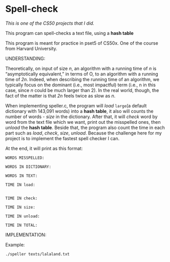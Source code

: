 # Spell-check
*This is one of the CS50 projects that I did.*  

This program can spell-checks a text file, using a **hash table**

This program is meant for practice in pset5 of CS50x. One of the course from Harvard University.

UNDERSTANDING:

Theoretically, on input of size *n*, an algorithm with a running time of *n* is “asymptotically equivalent,” in terms of O, to an algorithm with a running time of *2n*. Indeed, when describing the running time of an algorithm, we typically focus on the dominant (i.e., most impactful) term (i.e., n in this case, since *n* could be much larger than 2). In the real world, though, the fact of the matter is that *2n* feels twice as slow as *n*.

When implementing speller.c, the program will *load* ```large```(a default dictionary with 143,091 words) into a **hash table**, it also will counts the number of words - *size* in the dictionary. After that, it will *check* word by word from the text file which we want, print out the misspelled ones, then *unload* the **hash table**. Beside that, the program also count the time in each part such as *load*, *check*, *size*, *unload*. Because the challenge here for my project is to implement the fastest spell checker I can.

At the end, it will print as this format:
```
WORDS MISSPELLED:

WORDS IN DICTIONARY:

WORDS IN TEXT:

TIME IN load:


TIME IN check:

TIME IN size:

TIME IN unload:

TIME IN TOTAL:
```

IMPLEMENTATION:

Example:

```
./speller texts/lalaland.txt
```

